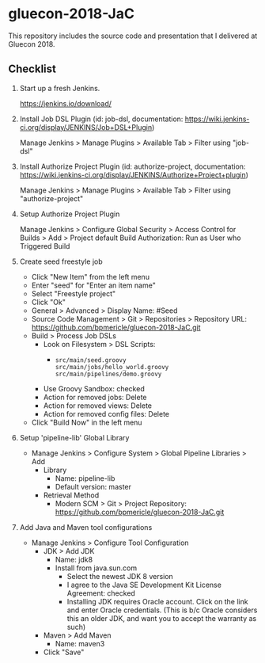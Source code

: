 # gluecon-2018-JaC
This repository includes the source code and presentation that I delivered at Gluecon 2018.

## Checklist
1. Start up a fresh Jenkins.

    https://jenkins.io/download/

2. Install Job DSL Plugin (id: job-dsl, documentation: https://wiki.jenkins-ci.org/display/JENKINS/Job+DSL+Plugin)

    Manage Jenkins > Manage Plugins > Available Tab > Filter using "job-dsl"

3. Install Authorize Project Plugin (id: authorize-project, documentation: https://wiki.jenkins-ci.org/display/JENKINS/Authorize+Project+plugin)

    Manage Jenkins > Manage Plugins > Available Tab > Filter using "authorize-project"

4. Setup Authorize Project Plugin

    Manage Jenkins > Configure Global Security > Access Control for Builds > Add > Project default Build Authorization: Run as User who Triggered Build

5. Create seed freestyle job

    - Click "New Item" from the left menu
    - Enter "seed" for "Enter an item name"
    - Select "Freestyle project"
    - Click "Ok"
    - General > Advanced > Display Name: #Seed
    - Source Code Management > Git > Repositories > Repository URL: https://github.com/bpmericle/gluecon-2018-JaC.git
    - Build > Process Job DSLs
        - Look on Filesystem > DSL Scripts:
          - ```
            src/main/seed.groovy
            src/main/jobs/hello_world.groovy
            src/main/pipelines/demo.groovy
            ```
        - Use Groovy Sandbox: checked
        - Action for removed jobs: Delete
        - Action for removed views: Delete
        - Action for removed config files: Delete
    - Click "Build Now" in the left menu

6. Setup 'pipeline-lib' Global Library

    - Manage Jenkins > Configure System > Global Pipeline Libraries > Add
        - Library
            - Name: pipeline-lib
            - Default version: master
        - Retrieval Method
            - Modern SCM > Git > Project Repository: https://github.com/bpmericle/gluecon-2018-JaC.git

7. Add Java and Maven tool configurations

    - Manage Jenkins > Configure Tool Configuration
        - JDK > Add JDK
            - Name: jdk8
            - Install from java.sun.com
                - Select the newest JDK 8 version
                - I agree to the Java SE Development Kit License Agreement: checked
                - Installing JDK requires Oracle account. Click on the link and enter Oracle credentials. (This is b/c Oracle considers this an older JDK, and want you to accept the warranty as such)
      - Maven > Add Maven
          - Name: maven3
      - Click "Save"
